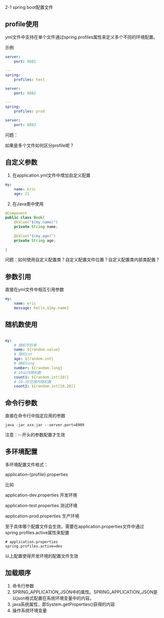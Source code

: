 2-1 spring boot配置文件

## profile使用

yml文件中支持在单个文件通过spring.profiles属性来定义多个不同的环境配置。

示例

```yml
server:
	port: 8881
	
---
spring:
	profiles: test

server:
	port: 8882

---
spring:
	profiles: prod
	
server:
	port: 8883
```



问题：

如果是多个文件如何区分profile呢？



## 自定义参数

1. 在application.yml文件中增加自定义配置

```yml
my:
	name: eric
	age: 21
```

2. 在Java类中使用

```java
@Component
public class Book{
    @Value("$(my.name)")
    private String name;
    
    @Value("$(my.age)")
    private String age;
    
}
```



问题：如何使用自定义配置类？自定义配置文件位置？自定义配置类内部类配置？

## 参数引用

直接在yml文件中相互引用参数

```yml
my:
	name: eric
	message: hello,${my.name}
```



## 随机数使用

```yml

my:
	# 随机字符串
	name: ${random.value}
	# 随机int
	age: ${random.int}
	# 随机long
	number: ${random.long}
	# 10以内随机数
	count1: ${random.int(10)}
	# 10-20范围内随机数
	count2: ${random.int[10,20]}
```

## 命令行参数

直接在命令行中指定应用的参数

```shell
java -jar xxx.jar --server.port=8909
```

注意：--开头的参数配置才生效



## 多环境配置

多环境配置文件格式：

application-{profile}.properties

比如

application-dev.properties	开发环境

application-test.properties	测试环境

application-prod.properties	生产环境

至于具体哪个配置文件会生效，需要在application.properties文件中通过spring.profiles.active属性来配置

```properties
# application.properties
spring.profiles.active=dev
```

以上配置使得开发环境的配置文件生效

## 加载顺序

1. 命令行参数
2. SPRING_APPLICATION_JSON中的属性。SPRING_APPLICATION_JSON是以json格式配置在系统环境变量中的内容。
3. java系统属性，即System.getProperties()获得的内容
4. 操作系统环境变量



